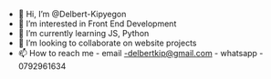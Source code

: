 - 👋 Hi, I’m @Delbert-Kipyegon
- 👀 I’m interested in Front End Development
- 🌱 I’m currently learning JS, Python
- 💞️ I’m looking to collaborate on website projects
- 📫 How to reach me - email -delbertkip@gmail.com
                      - whatsapp - 0792961634

<!---
Delbert-Kipyegon/Delbert-Kipyegon is a ✨ special ✨ repository because its `README.md` (this file) appears on your GitHub profile.
You can click the Preview link to take a look at your changes.
--->
